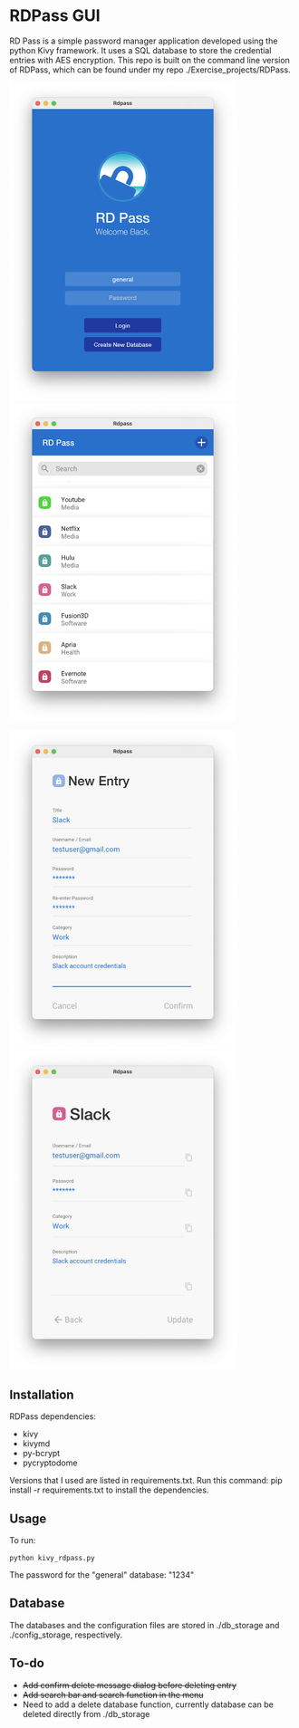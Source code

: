 # RDPass GUI

RD Pass is a simple password manager application developed using the python Kivy framework. It uses a SQL database to store the credential entries with AES encryption. This repo is built on the command line version of RDPass, which can be found under my repo ./Exercise_projects/RDPass.

<img src="ui/example_screenshots/example_loginscreen.png" width="400px"><img src="ui/example_screenshots/example_menuscreen.png" width="400px">

<img src="ui/example_screenshots/example_addentryscreen.png" width="400px"><img src="ui/example_screenshots/example_entryscreen.png" width="400px">

## Installation

RDPass dependencies:
* kivy
* kivymd
* py-bcrypt
* pycryptodome

Versions that I used are listed in requirements.txt. Run this command:
    pip install -r requirements.txt to install the dependencies.

## Usage

To run:

    python kivy_rdpass.py

The password for the "general" database: "1234"

## Database

The databases and the configuration files are stored in ./db_storage and ./config_storage, respectively.

## To-do

* ~~Add confirm delete message dialog before deleting entry~~
* ~~Add search bar and search function in the menu~~
* Need to add a delete database function, currently database can be deleted directly from ./db_storage



